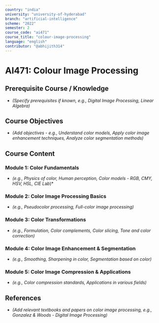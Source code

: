 ```yaml
---
country: "india"
university: "university-of-hyderabad"
branch: "artificial-intelligence"
scheme: "2022"
semester: 2
course_code: "ai471"
course_title: "colour-image-processing"
language: "english"
contributor: "@abhijith314"
---
```


# AI471: Colour Image Processing

## Prerequisite Course / Knowledge
* *(Specify prerequisites if known, e.g., Digital Image Processing, Linear Algebra)*

## Course Objectives
* *(Add objectives - e.g., Understand color models, Apply color image enhancement techniques, Analyze color segmentation methods)*

## Course Content

### Module 1: Color Fundamentals
* *(e.g., Physics of color, Human perception, Color models - RGB, CMY, HSV, HSL, CIE L*a*b*)*

### Module 2: Color Image Processing Basics
* *(e.g., Pseudocolor processing, Full-color image processing)*

### Module 3: Color Transformations
* *(e.g., Formulation, Color complements, Color slicing, Tone and color correction)*

### Module 4: Color Image Enhancement & Segmentation
* *(e.g., Smoothing, Sharpening in color, Segmentation based on color)*

### Module 5: Color Image Compression & Applications
* *(e.g., Color compression standards, Applications in various fields)*

## References
* *(Add relevant textbooks and papers on color image processing, e.g., Gonzalez & Woods - Digital Image Processing)*